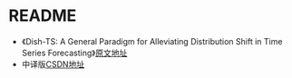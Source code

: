 # README

- 《Dish-TS: A General Paradigm for Alleviating Distribution Shift in Time Series Forecasting》[原文地址](https://arxiv.org/abs/2302.14829)
- 中译版[CSDN地址](https://blog.csdn.net/qq_20144897/article/details/130046155)